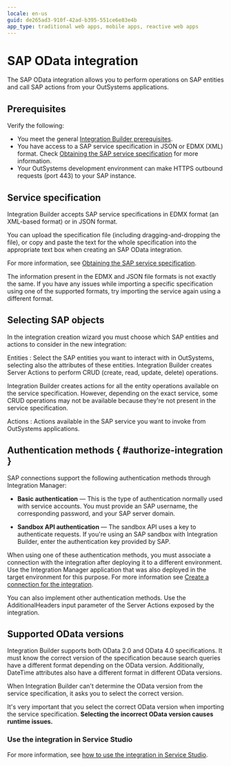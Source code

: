 ```yaml
---
locale: en-us
guid: de265ad3-910f-42ad-b395-551ce6e83e4b
app_type: traditional web apps, mobile apps, reactive web apps
---
```


# SAP OData integration

The SAP OData integration allows you to perform operations on SAP entities and call SAP actions from your OutSystems applications.

## Prerequisites

Verify the following:

* You meet the general [Integration Builder prerequisites](../set-up.md#prerequisites).
* You have access to a SAP service specification in JSON or EDMX (XML) format. Check [Obtaining the SAP service specification](integration-sap-get-spec.md) for more information.
* Your OutSystems development environment can make HTTPS outbound requests (port 443) to your SAP instance.

## Service specification

Integration Builder accepts SAP service specifications in EDMX format (an XML-based format) or in JSON format.

You can upload the specification file (including dragging-and-dropping the file), or copy and paste the text for the whole specification into the appropriate text box when creating an SAP OData integration.

For more information, see [Obtaining the SAP service specification](integration-sap-get-spec.md).

<div class="info" markdown="1">

The information present in the EDMX and JSON file formats is not exactly the same. If you have any issues while importing a specific specification using one of the supported formats, try importing the service again using a different format.

</div>

## Selecting SAP objects

In the integration creation wizard you must choose which SAP entities and actions to consider in the new integration:

Entities
:   Select the SAP entities you want to interact with in OutSystems, selecting also the attributes of these entities. Integration Builder creates Server Actions to perform CRUD (create, read, update, delete) operations.  

<div class="info" markdown="1">

   Integration Builder creates actions for all the entity operations available on the service specification. However, depending on the exact service, some CRUD operations may not be available because they're not present in the service specification.

</div>

Actions
:   Actions available in the SAP service you want to invoke from OutSystems applications.

## Authentication methods { #authorize-integration }

SAP connections support the following authentication methods through Integration Manager:

* **Basic authentication** — This is the type of authentication normally used with service accounts. You must provide an SAP username, the corresponding password, and your SAP server domain.

* **Sandbox API authentication** — The sandbox API uses a key to authenticate requests. If you're using an SAP sandbox with Integration Builder, enter the authentication key provided by SAP.

When using one of these authentication methods, you must associate a connection with the integration after deploying it to a different environment. Use the Integration Manager application that was also deployed in the target environment for this purpose. For more information  see [Create a connection for the integration](../use.md#create-connection).

<div class="info" markdown="1">

You can also implement other authentication methods. Use the AdditionalHeaders input parameter of the Server Actions exposed by the integration.

</div>

## Supported OData versions

Integration Builder supports both OData 2.0 and OData 4.0 specifications. It must know the correct version of the specification because search queries have a different format depending on the OData version. Additionally, DateTime attributes also have a different format in different OData versions.

When Integration Builder can't determine the OData version from the service specification, it asks you to select the correct version.

<div class="warning" markdown="1">

It's very important that you select the correct OData version when importing the service specification. **Selecting the incorrect OData version causes runtime issues.**

</div>

### Use the integration in Service Studio

For more information, see [how to use the integration in Service Studio](../use.md#use).
